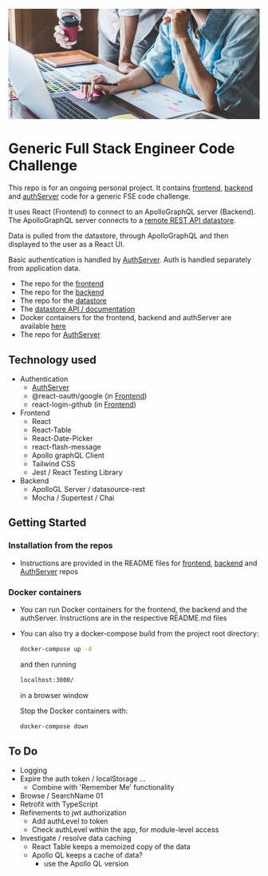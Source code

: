
![repo header](public/main-banner.jpeg?raw=true "Generic FSE Code Challenge")

# Generic Full Stack Engineer Code Challenge

This repo is for an ongoing personal project. It contains [frontend](https://github.com/mattburnett-repo/generic-fse-code-challenge/tree/main/frontend), [backend](https://github.com/mattburnett-repo/generic-fse-code-challenge/tree/main/backend) and [authServer](https://github.com/mattburnett-repo/generic-fse-code-challenge/tree/main/authServer)  code for a generic FSE code challenge. 

It uses React (Frontend) to connect to an ApolloGraphQL server (Backend). The ApolloGraphQL server connects to a [remote REST API datastore](https://generic-fse-datastore.herokuapp.com/api/v1/api-docs/).

Data is pulled from the datastore, through ApolloGraphQL and then displayed to the user as a React UI.

Basic authentication is handled by [AuthServer](https://github.com/mattburnett-repo/generic-fse-code-challenge/tree/main/authServer). Auth is handled separately from application data.

* The repo for the [frontend](https://github.com/mattburnett-repo/generic-fse-code-challenge/tree/main/frontend)
* The repo for the [backend](https://github.com/mattburnett-repo/generic-fse-code-challenge/tree/main/backend)
* The repo for the [datastore](https://github.com/mattburnett-repo/feather-fullstack-codechallenge-datastore)
* The [datastore API / documentation](https://generic-fse-datastore.herokuapp.com/api/v1/api-docs/)
* Docker containers for the frontend, backend and authServer are available [here](https://hub.docker.com/u/mattburnett01)
* The repo for [AuthServer](https://github.com/mattburnett-repo/generic-fse-code-challenge/tree/main/authServer)
  
## Technology used
* Authentication
  * [AuthServer](https://github.com/mattburnett-repo/generic-fse-code-challenge/tree/main/authServer)
  * @react-oauth/google (in [Frontend](https://github.com/mattburnett-repo/generic-fse-code-challenge/tree/main/frontend))
  * react-login-github (in [Frontend](https://github.com/mattburnett-repo/generic-fse-code-challenge/tree/main/frontend))
* Frontend
  * React
  * React-Table
  * React-Date-Picker
  * react-flash-message
  * Apollo graphQL Client
  * Tailwind CSS
  * Jest / React Testing Library
* Backend
  * ApolloGL Server / datasource-rest
  * Mocha / Supertest / Chai

## Getting Started 

### Installation from the repos
* Instructions are provided in the README files for [frontend](https://github.com/mattburnett-repo/generic-fse-code-challenge/tree/main/frontend), [backend](https://github.com/mattburnett-repo/generic-fse-code-challenge/tree/main/backend) and [AuthServer](https://github.com/mattburnett-repo/generic-fse-code-challenge/tree/main/authServer) repos
  
### Docker containers
* You can run Docker containers for the frontend, the backend and the authServer. Instructions are in the respective README.md files
* You can also try a docker-compose build from the project root directory:
  ```bash
  docker-compose up -d
  ```
  and then running
  ```bash
  localhost:3000/
  ```
  in a browser window
  
  Stop the Docker containers with:
  ```bash
  docker-compose down
  ```

## To Do
* Logging
* Expire the auth token / localStorage ...
  * Combine with 'Remember Me' functionality
* Browse / SearchName 01
* Retrofit with TypeScript
* Refinements to jwt authorization
  * Add authLevel to token
  * Check authLevel within the app, for module-level access
* Investigate / resolve data caching
  * React Table keeps a memoized copy of the data
  * Apollo QL keeps a cache of data?
    * use the Apollo QL version